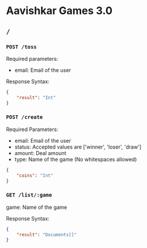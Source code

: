 # Aavishkar Games 3.0

## ```/```

### ```POST /toss```
Required parameters:
- email: Email of the user

Response Syntax:
```json
{
    "result": "Int"
}
```

### ```POST /create```
Required Parameters:
- email: Email of the user
- status: Accepted values are ['winner', 'loser', 'draw']
- amount: Deal amount
- type: Name of the game (No whitespaces allowed)
```json
{
    "coins": "Int"
}
```
### ```GET /list/:game```
game: Name of the game

Response Syntax:  
```json
{
    "result": "Documents[]"
}
```